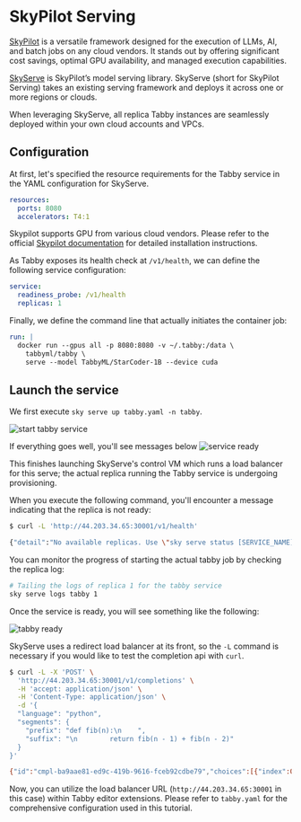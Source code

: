 # SkyPilot Serving
[SkyPilot](https://skypilot.readthedocs.io/en/latest/) is a versatile framework designed for the execution of LLMs, AI, and batch jobs on any cloud vendors. It stands out by offering significant cost savings, optimal GPU availability, and managed execution capabilities.

[SkyServe](https://skypilot.readthedocs.io/en/latest/serving/sky-serve.html) is SkyPilot’s model serving library. SkyServe (short for SkyPilot Serving) takes an existing serving framework and deploys it across one or more regions or clouds.

When leveraging SkyServe, all replica Tabby instances are seamlessly deployed within your own cloud accounts and VPCs.

## Configuration

At first, let's specified the resource requirements for the Tabby service in the YAML configuration for SkyServe.

```yaml
resources:
  ports: 8080
  accelerators: T4:1
```

Skypilot supports GPU from various cloud vendors. Please refer to the official [Skypilot documentation](https://skypilot.readthedocs.io/en/latest/getting-started/installation.html) for detailed installation instructions.

As Tabby exposes its health check at `/v1/health`, we can define the following service configuration:

```yaml
service:
  readiness_probe: /v1/health
  replicas: 1
```

Finally, we define the command line that actually initiates the container job:

```yaml
run: |
  docker run --gpus all -p 8080:8080 -v ~/.tabby:/data \
    tabbyml/tabby \
    serve --model TabbyML/StarCoder-1B --device cuda
```

## Launch the service

We first execute `sky serve up tabby.yaml -n tabby`.

![start tabby service](./start-service.png)

If everything goes well, you'll see messages below
![service ready](./service-ready.png)

This finishes launching SkyServe's control VM which runs a load balancer for this serve; the actual replica running the Tabby service is undergoing provisioning.

When you execute the following command, you'll encounter a message indicating that the replica is not ready:

```bash
$ curl -L 'http://44.203.34.65:30001/v1/health'

{"detail":"No available replicas. Use \"sky serve status [SERVICE_NAME]\" to check the replica status."}%
```

You can monitor the progress of starting the actual tabby job by checking the replica log:

```bash
# Tailing the logs of replica 1 for the tabby service
sky serve logs tabby 1
```

Once the service is ready, you will see something like the following:

![tabby ready](./tabby-ready.png)

SkyServe uses a redirect load balancer at its front, so the `-L` command is necessary if you would like to test the completion api with `curl`.

```bash
$ curl -L -X 'POST' \
  'http://44.203.34.65:30001/v1/completions' \
  -H 'accept: application/json' \
  -H 'Content-Type: application/json' \
  -d '{
  "language": "python",
  "segments": {
    "prefix": "def fib(n):\n    ",
    "suffix": "\n        return fib(n - 1) + fib(n - 2)"
  }
}'

{"id":"cmpl-ba9aae81-ed9c-419b-9616-fceb92cdbe79","choices":[{"index":0,"text":"    if n <= 1:\n            return n"}]}
```

Now, you can utilize the load balancer URL (`http://44.203.34.65:30001` in this case) within Tabby editor extensions. Please refer to `tabby.yaml` for the comprehensive configuration used in this tutorial.
